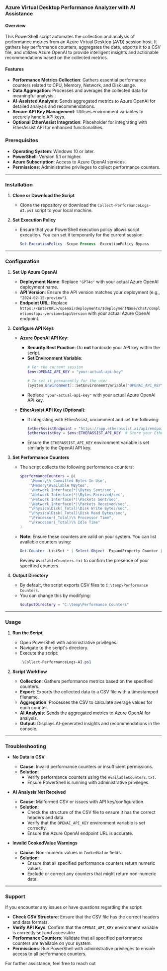 ### **Azure Virtual Desktop Performance Analyzer with AI Assistance**

#### **Overview**
This PowerShell script automates the collection and analysis of performance metrics from an Azure Virtual Desktop (AVD) session host. It gathers key performance counters, aggregates the data, exports it to a CSV file, and utilizes Azure OpenAI to provide intelligent insights and actionable recommendations based on the collected metrics.

#### **Features**
- **Performance Metrics Collection**: Gathers essential performance counters related to CPU, Memory, Network, and Disk usage.
- **Data Aggregation**: Processes and averages the collected data for meaningful analysis.
- **AI-Assisted Analysis**: Sends aggregated metrics to Azure OpenAI for detailed analysis and recommendations.
- **Secure API Key Management**: Utilises environment variables to securely handle API keys.
- **Optional EtherAssist Integration**: Placeholder for integrating with EtherAssist API for enhanced functionalities.


### **Prerequisites**
- **Operating System**: Windows 10 or later.
- **PowerShell**: Version 5.1 or higher.
- **Azure Subscription**: Access to Azure OpenAI services.
- **Permissions**: Administrative privileges to collect performance counters.

---

### **Installation**
1. **Clone or Download the Script**
   - Clone the repository or download the `Collect-PerformanceLogs-AI.ps1` script to your local machine.

2. **Set Execution Policy**
   - Ensure that your PowerShell execution policy allows script execution. You can set it temporarily for the current session:
     ```powershell
     Set-ExecutionPolicy -Scope Process -ExecutionPolicy Bypass
     ```

---

### **Configuration**
1. **Set Up Azure OpenAI**
   - **Deployment Name**: Replace `"GPT4o"` with your actual Azure OpenAI deployment name.
   - **API Version**: Ensure the API version matches your deployment (e.g., `"2024-02-15-preview"`).
   - **Endpoint URL**: Replace `https:/<EnterURL>/openai/deployments/$deploymentName/chat/completions?api-version=$apiVersion` with your actual Azure OpenAI endpoint.

2. **Configure API Keys**
   - **Azure OpenAI API Key**:
     - **Security Best Practice**: Do **not** hardcode your API key within the script.
     - **Set Environment Variable**:
       ```powershell
       # For the current session
       $env:OPENAI_API_KEY = "your-actual-api-key"

       # To set it permanently for the user
       [System.Environment]::SetEnvironmentVariable("OPENAI_API_KEY", "your-actual-api-key", "User")
       ```
     - Replace `"your-actual-api-key"` with your actual Azure OpenAI API key.

   - **EtherAssist API Key (Optional)**:
     - If integrating with EtherAssist, uncomment and set the following:
       ```powershell
       $etherAssistEndpoint = "https://app.etherassist.ai/api/endpoint"  # Replace with the actual EtherAssist API endpoint
       $etherAssistKey = $env:ETHERASSIST_API_KEY  # Store your EtherAssist API key in an environment variable
       ```
     - Ensure the `ETHERASSIST_API_KEY` environment variable is set similarly to the OpenAI API key.

3. **Set Performance Counters**
   - The script collects the following performance counters:
     ```powershell
     $performanceCounters = @(
         '\Memory\% Committed Bytes In Use',
         '\Memory\Available MBytes',
         '\Network Interface(*)\Bytes Sent/sec',
         '\Network Interface(*)\Bytes Received/sec',
         '\Network Interface(*)\Packets Sent/sec',
         '\Network Interface(*)\Packets Received/sec',
         "\PhysicalDisk(_Total)\Disk Write Bytes/sec",
         "\PhysicalDisk(_Total)\Disk Read Bytes/sec",
         "\Processor(_Total)\% Processor Time",
         "\Processor(_Total)\% Idle Time"
     )
     ```
   - **Note**: Ensure these counters are valid on your system. You can list available counters using:
     ```powershell
     Get-Counter -ListSet * | Select-Object -ExpandProperty Counter | Sort-Object | Out-File "C:\temp\AvailableCounters.txt"
     ```
     Review `AvailableCounters.txt` to confirm the presence of your specified counters.

4. **Output Directory**
   - By default, the script exports CSV files to `C:\temp\Performance Counters`.
   - You can change this by modifying:
     ```powershell
     $outputDirectory = "C:\temp\Performance Counters"
     ```

---

### **Usage**
1. **Run the Script**
   - Open PowerShell with administrative privileges.
   - Navigate to the script's directory.
   - Execute the script:
     ```powershell
     .\Collect-PerformanceLogs-AI.ps1
     ```

2. **Script Workflow**
   - **Collection**: Gathers performance metrics based on the specified counters.
   - **Export**: Exports the collected data to a CSV file with a timestamped filename.
   - **Aggregation**: Processes the CSV to calculate average values for each counter.
   - **AI Analysis**: Sends the aggregated metrics to Azure OpenAI for analysis.
   - **Output**: Displays AI-generated insights and recommendations in the console.

---

### **Troubleshooting**
- **No Data in CSV**
  - **Cause**: Invalid performance counters or insufficient permissions.
  - **Solution**: 
    - Verify performance counters using the `AvailableCounters.txt`.
    - Ensure PowerShell is running with administrative privileges.

- **AI Analysis Not Received**
  - **Cause**: Malformed CSV or issues with API key/configuration.
  - **Solution**:
    - Check the structure of the CSV file to ensure it has the correct headers and data.
    - Verify that the `OPENAI_API_KEY` environment variable is set correctly.
    - Ensure the Azure OpenAI endpoint URL is accurate.

- **Invalid CookedValue Warnings**
  - **Cause**: Non-numeric values in `CookedValue` fields.
  - **Solution**: 
    - Ensure that all specified performance counters return numeric values.
    - Exclude or correct any counters that might return non-numeric data.

---

### **Support**
If you encounter any issues or have questions regarding the script:

- **Check CSV Structure**: Ensure that the CSV file has the correct headers and data formats.
- **Verify API Keys**: Confirm that the `OPENAI_API_KEY` environment variable is correctly set and accessible.
- **Performance Counters**: Validate that all specified performance counters are available on your system.
- **Permissions**: Run PowerShell with administrative privileges to ensure access to all performance counters.

For further assistance, feel free to reach out 

